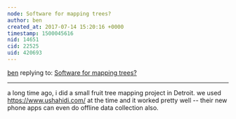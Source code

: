 ```yaml
---
node: Software for mapping trees?
author: ben
created_at: 2017-07-14 15:20:16 +0000
timestamp: 1500045616
nid: 14651
cid: 22525
uid: 420693
---
```




[ben](../profile/ben) replying to: [Software for mapping trees?](../notes/icarito/07-14-2017/software-for-mapping-trees)

----
a long time ago, i did a small fruit tree mapping project in Detroit. we used https://www.ushahidi.com/ at the time and it worked pretty well -- their new phone apps can even do offline data collection also.